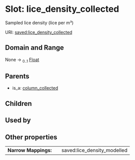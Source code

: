 
# Slot: lice_density_collected


Sampled lice density (lice per m³)

URI: [saved:lice_density_collected](http://marine.gov.scot/metadata/saved/schema/lice_density_collected)


## Domain and Range

None &#8594;  <sub>0..1</sub> [Float](types/Float.md)

## Parents

 *  is_a: [column_collected](column_collected.md)

## Children


## Used by


## Other properties

|  |  |  |
| --- | --- | --- |
| **Narrow Mappings:** | | saved:lice_density_modelled |

